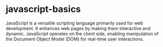 # javascript-basics
 JavaScript is a versatile scripting language primarily used for web development. It enhances web pages by making them interactive and dynamic. JavaScript operates on the client side, enabling manipulation of the Document Object Model (DOM) for real-time user interactions.
